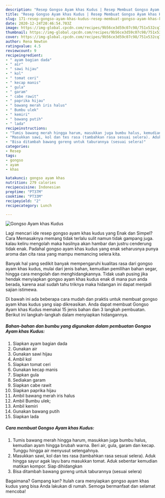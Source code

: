 ```yaml
---
description: "Resep Gongso Ayam khas Kudus | Resep Membuat Gongso Ayam khas Kudus Yang Lezat Sekali"
title: "Resep Gongso Ayam khas Kudus | Resep Membuat Gongso Ayam khas Kudus Yang Lezat Sekali"
slug: 171-resep-gongso-ayam-khas-kudus-resep-membuat-gongso-ayam-khas-kudus-yang-lezat-sekali
date: 2020-12-24T20:46:54.703Z
image: https://img-global.cpcdn.com/recipes/9b56ce3d59c07c98/751x532cq70/gongso-ayam-khas-kudus-foto-resep-utama.jpg
thumbnail: https://img-global.cpcdn.com/recipes/9b56ce3d59c07c98/751x532cq70/gongso-ayam-khas-kudus-foto-resep-utama.jpg
cover: https://img-global.cpcdn.com/recipes/9b56ce3d59c07c98/751x532cq70/gongso-ayam-khas-kudus-foto-resep-utama.jpg
author: Rena Newton
ratingvalue: 4.5
reviewcount: 9
recipeingredient:
- " ayam bagian dada"
- " air"
- " sawi hijau"
- " kol"
- " tomat ceri"
- " kecap manis"
- " gula"
- " garam"
- " cabe rawit"
- " paprika hijau"
- " bawang merah iris halus"
- " Bumbu ulek"
- " kemiri"
- " bawang putih"
- " lada"
recipeinstructions:
- "Tumis bawang merah hingga harum, masukkan juga bumbu halus, kemudian ayam hingga brubah warna. Beri air, gula, garam dan kecap. Tunggu hingga air menyusut setengahnya."
- "Masukkan sawi, kol dan tes rasa (tambahkan rasa sesuai selera). Aduk hingga sayur agak layu baru masukkan tomat. Aduk sebentar kemudian matikan kompor. Siap dihidangkan"
- "Bisa ditambah bawang goreng untuk taburannya (sesuai selera)"
categories:
- Resep
tags:
- gongso
- ayam
- khas

katakunci: gongso ayam khas 
nutrition: 279 calories
recipecuisine: Indonesian
preptime: "PT37M"
cooktime: "PT33M"
recipeyield: "2"
recipecategory: Lunch

---
```



![Gongso Ayam khas Kudus](https://img-global.cpcdn.com/recipes/9b56ce3d59c07c98/751x532cq70/gongso-ayam-khas-kudus-foto-resep-utama.jpg)

Lagi mencari ide resep gongso ayam khas kudus yang Enak dan Simpel? Cara Memasaknya memang tidak terlalu sulit namun tidak gampang juga. kalau keliru mengolah maka hasilnya akan hambar dan justru cenderung tidak enak. Padahal gongso ayam khas kudus yang enak seharusnya punya aroma dan cita rasa yang mampu memancing selera kita.

Banyak hal yang sedikit banyak mempengaruhi kualitas rasa dari gongso ayam khas kudus, mulai dari jenis bahan, kemudian pemilihan bahan segar, hingga cara mengolah dan menghidangkannya. Tidak usah pusing jika hendak menyiapkan gongso ayam khas kudus enak di mana pun anda berada, karena asal sudah tahu triknya maka hidangan ini dapat menjadi sajian istimewa.




Di bawah ini ada beberapa cara mudah dan praktis untuk membuat gongso ayam khas kudus yang siap dikreasikan. Anda dapat membuat Gongso Ayam khas Kudus memakai 15 jenis bahan dan 3 langkah pembuatan. Berikut ini langkah-langkah dalam menyiapkan hidangannya.

<!--inarticleads1-->

##### Bahan-bahan dan bumbu yang digunakan dalam pembuatan Gongso Ayam khas Kudus:

1. Siapkan  ayam bagian dada
1. Gunakan  air
1. Gunakan  sawi hijau
1. Ambil  kol
1. Siapkan  tomat ceri
1. Gunakan  kecap manis
1. Siapkan  gula
1. Sediakan  garam
1. Siapkan  cabe rawit
1. Siapkan  paprika hijau
1. Ambil  bawang merah iris halus
1. Ambil  Bumbu ulek;
1. Ambil  kemiri
1. Gunakan  bawang putih
1. Siapkan  lada




<!--inarticleads2-->

##### Cara membuat Gongso Ayam khas Kudus:

1. Tumis bawang merah hingga harum, masukkan juga bumbu halus, kemudian ayam hingga brubah warna. Beri air, gula, garam dan kecap. Tunggu hingga air menyusut setengahnya.
1. Masukkan sawi, kol dan tes rasa (tambahkan rasa sesuai selera). Aduk hingga sayur agak layu baru masukkan tomat. Aduk sebentar kemudian matikan kompor. Siap dihidangkan
1. Bisa ditambah bawang goreng untuk taburannya (sesuai selera)




Bagaimana? Gampang kan? Itulah cara menyiapkan gongso ayam khas kudus yang bisa Anda lakukan di rumah. Semoga bermanfaat dan selamat mencoba!
